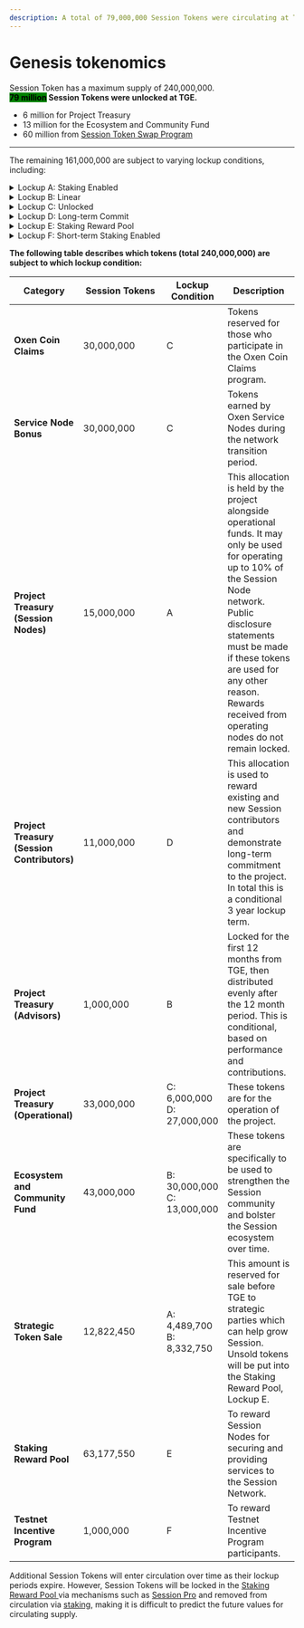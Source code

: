 ```yaml
---
description: A total of 79,000,000 Session Tokens were circulating at TGE
---
```


# Genesis tokenomics

Session Token has a maximum supply of 240,000,000. \
<mark style="background-color:green;">**79 million**</mark>**&#x20;Session Tokens were unlocked at TGE.**

* 6 million for Project Treasury
* 13 million for the Ecosystem and Community Fund
* 60 million from [Session Token Swap Program](https://token.getsession.org/blog/session-token-swap-program)

***

The remaining 161,000,000 are subject to varying lockup conditions, including:

<details>

<summary>Lockup A: Staking Enabled</summary>

Tokens are time-locked using a smart contract for 24 months following TGE. Tokens in this smart contract can be staked for participation in the Session Node Network. Rewards earned through staking are immediately accessible.

</details>

<details>

<summary>Lockup B: Linear</summary>

Tokens are time-locked using a smart contract for 24 months following TGE. Tokens in this smart contract cannot be staked. 12 months following TGE, a 12 month linear unlock begins at a rate of 8.33% claimable per month.

</details>

<details>

<summary>Lockup C: Unlocked</summary>

Tokens are distributed at TGE with no associated lockups or restrictions.

</details>

<details>

<summary>Lockup D: Long-term Commit</summary>

Tokens are time-locked using a smart contract for 3 years following TGE. Tokens in this smart contract cannot be staked. 12 months following TGE, a 24 month linear unlock begins (at a rate of 4.16% claimable per month). When these tokens are allocated to any Session contributor, there are performance and operational requirements which must be met before tokens are received.

</details>

<details>

<summary>Lockup E: Staking Reward Pool</summary>

Tokens are locked in a smart contract and released at a rate of 14% per year (recalculated per block). The rate of 14% is calculated relative to the total amount of Session Tokens in the Staking Reward Pool, and new Session Tokens may be added to the pool.

</details>

<details>

<summary>Lockup F: Short-term Staking Enabled</summary>

Tokens are time-locked using a smart contract for 90 days following TGE. Tokens in this smart contract can be staked for participation in the Session Node Network. Rewards earned through staking are immediately accessible.

</details>

**The following table describes which tokens (total 240,000,000) are subject to which lockup condition:**

<table><thead><tr><th>Category</th><th width="131.42864990234375">Session Tokens</th><th>Lockup Condition</th><th>Description</th></tr></thead><tbody><tr><td><strong>Oxen Coin Claims</strong></td><td>30,000,000</td><td>C</td><td>Tokens reserved for those who participate in the Oxen Coin Claims program.</td></tr><tr><td><strong>Service Node Bonus</strong></td><td>30,000,000</td><td>C</td><td>Tokens earned by Oxen Service Nodes during the network transition period.</td></tr><tr><td><strong>Project Treasury (Session Nodes)</strong> </td><td>15,000,000</td><td>A</td><td>This allocation is held by the project alongside operational funds. It may only be used for operating up to 10% of the Session Node network. Public disclosure statements must be made if these tokens are used for any other reason. Rewards received from operating nodes do not remain locked.</td></tr><tr><td><strong>Project Treasury (Session Contributors)</strong></td><td>11,000,000</td><td>D</td><td>This allocation is used to reward existing and new Session contributors and demonstrate long-term commitment to the project. In total this is a conditional 3 year lockup term.</td></tr><tr><td><strong>Project Treasury (Advisors)</strong></td><td>1,000,000</td><td>B</td><td>Locked for the first 12 months from TGE, then distributed evenly after the 12 month period. This is conditional, based on performance and contributions. </td></tr><tr><td><strong>Project Treasury (Operational)</strong></td><td>33,000,000</td><td>C: 6,000,000<br>D: 27,000,000</td><td>These tokens are for the operation of the project.</td></tr><tr><td><strong>Ecosystem and Community Fund</strong></td><td>43,000,000</td><td>B: 30,000,000<br>C: 13,000,000</td><td>These tokens are specifically to be used to strengthen the Session community and bolster the Session ecosystem over time.</td></tr><tr><td><strong>Strategic Token Sale</strong></td><td>12,822,450</td><td>A: 4,489,700<br>B: 8,332,750</td><td>This amount is reserved for sale before TGE to strategic parties which can help grow Session. Unsold tokens will be put into the Staking Reward Pool, Lockup E.</td></tr><tr><td><strong>Staking Reward Pool</strong></td><td>63,177,550</td><td>E</td><td>To reward Session Nodes for securing and providing services to the Session Network. </td></tr><tr><td><strong>Testnet Incentive Program</strong></td><td>1,000,000</td><td>F</td><td>To reward Testnet Incentive Program participants.</td></tr></tbody></table>

Additional Session Tokens will enter circulation over time as their lockup periods expire. However, Session Tokens will be locked in the [Staking Reward Pool ](../../session-network/staking/staking-reward-pool.md)via mechanisms such as [Session Pro](../../session-messenger/advanced-features/session-pro.md) and removed from circulation via [staking](../../session-network/session-nodes/staking-and-collateralization.md), making it is difficult to predict the future values for circulating supply.

